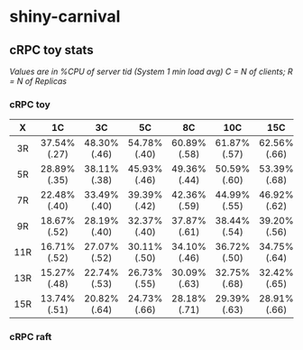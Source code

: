 # shiny-carnival

## cRPC toy stats

*Values are in %CPU of server tid (System 1 min load avg)*
*C = N of clients; R = N of Replicas*

### cRPC toy

| X   | 1C           | 3C           | 5C           | 8C           | 10C          | 15C          |
| :-: | :----------: | :----------: | :----------: | :----------: | :----------: | :----------: |
| 3R  | 37.54% (.27) | 48.30% (.46) | 54.78% (.40) | 60.89% (.58) | 61.87% (.57) | 62.56% (.66) |
| 5R  | 28.89% (.35) | 38.11% (.38) | 45.93% (.46) | 49.36% (.44) | 50.59% (.60) | 53.39% (.68) |
| 7R  | 22.48% (.40) | 33.49% (.40) | 39.39% (.42) | 42.36% (.59) | 44.99% (.55) | 46.92% (.62) |
| 9R  | 18.67% (.52) | 28.19% (.40) | 32.37% (.40) | 37.87% (.61) | 38.44% (.54) | 39.20% (.56) |
| 11R | 16.71% (.52) | 27.07% (.52) | 30.11% (.50) | 34.10% (.46) | 36.72% (.50) | 34.75% (.64) |
| 13R | 15.27% (.48) | 22.74% (.53) | 26.73% (.55) | 30.09% (.63) | 32.75% (.68) | 32.42% (.65) |
| 15R | 13.74% (.51) | 20.82% (.64) | 24.73% (.66) | 28.18% (.71) | 29.39% (.63) | 28.91% (.66) |

### cRPC raft